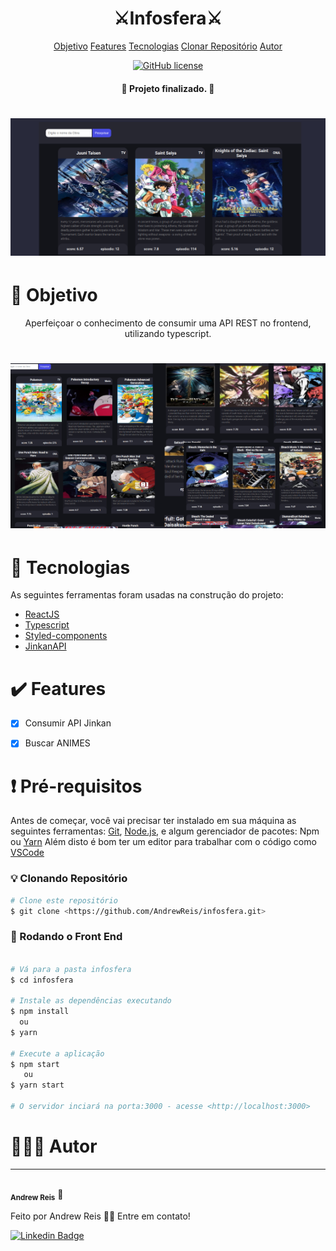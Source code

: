 <h1 align="center">
    <h1 align="center">⚔️Infosfera⚔️</h1>
</h1>
<p align="center"> </p>

<p align="center">
 <a href="#objetivo">Objetivo</a> 
 <a href="#features">Features</a>  
 <a href="#tecnologias">Tecnologias</a>  
 <a href="#clone">Clonar Repositório</a> 
 <a href="#autor">Autor</a> 
</p>
<p  align="center"><a href="https://github.com/AndrewReis/infosfera/blob/master/LICENSE"><img alt="GitHub license" src="https://img.shields.io/github/license/AndrewReis/infosfera"></a></p>

<h4 align="center"> 
    🚀  Projeto finalizado.  🚀
</h4>

<h1 align="center">
  <img alt="Banner" title="#Banner" src="https://github.com/AndrewReis/infosfera/blob/master/src/assets/banner.png" />
</h1>



<h1 id='objetivo'> 🎯 Objetivo </h1>


<p align="center">
	Aperfeiçoar o conhecimento de consumir uma API REST no frontend, utilizando typescript. 
</p>


<h1 align="center">
  <img alt="mosaico" src="https://github.com/AndrewReis/infosfera/blob/master/src/assets/mosaico.png" />
</h1>
    



<h1 id='tecnologias'> 🤖 Tecnologias </h1>

As seguintes ferramentas foram usadas na construção do projeto:

- [ReactJS](https://pt-br.reactjs.org/)
- [Typescript](https://www.typescriptlang.org/)
- [Styled-components](https://styled-components.com/)
- [JinkanAPI](https://jikan.moe/)



<h1 id='features'> ✔️ Features </h1>

- [x] Consumir API Jinkan
- [x] Buscar ANIMES


<h1 id='clone'>❗ Pré-requisitos</h1>

Antes de começar, você vai precisar ter instalado em sua máquina as seguintes ferramentas:
[Git](https://git-scm.com), [Node.js](https://nodejs.org/en/), e algum gerenciador de pacotes: Npm ou [Yarn](https://yarnpkg.com/) 
Além disto é bom ter um editor para trabalhar com o código como [VSCode](https://code.visualstudio.com/)



### 💡 Clonando Repositório

```bash
# Clone este repositório
$ git clone <https://github.com/AndrewReis/infosfera.git>

```

### 🎲 Rodando o Front End

```bash

# Vá para a pasta infosfera
$ cd infosfera

# Instale as dependências executando
$ npm install
  ou
$ yarn 

# Execute a aplicação
$ npm start
   ou
$ yarn start

# O servidor inciará na porta:3000 - acesse <http://localhost:3000>
```






<h1 id='autor'> 🙋🏽‍♂️ Autor </h1>

---

 <img style="border-radius: 50%;" src="https://avatars3.githubusercontent.com/u/60078687?s=460&u=83742fab7b35f433986c6fbe25df935441b6a743&v=4" width="100px;" alt=""/>
 <br />
 <sub><b>Andrew Reis</b></sub></a> 🚀


Feito por Andrew Reis 👋🏽 Entre em contato!

[![Linkedin Badge](https://img.shields.io/badge/-Andrew-blue?style=flat-square&logo=Linkedin&logoColor=white&link=https://www.linkedin.com/in/andrew-reis/)](https://www.linkedin.com/in/andrew-reis/) 

